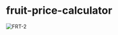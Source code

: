 # fruit-price-calculator
![FRT-2](https://github.com/AmirHam-Za/fruit-price-calculator/assets/125890933/0172e423-4789-4c4a-a25a-32d512ddfa7c)
